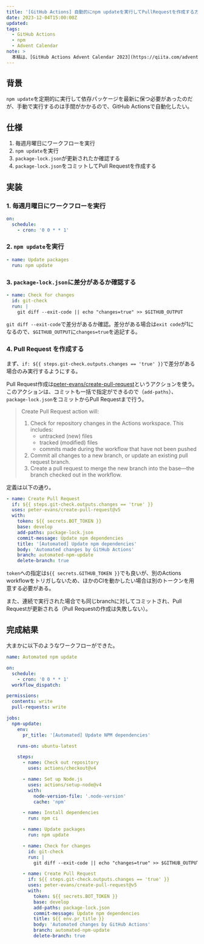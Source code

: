 ```yaml
---
title: '[GitHub Actions] 自動的にnpm updateを実行してPullRequestを作成する方法'
date: 2023-12-04T15:00:00Z
updated:
tags:
  - GitHub Actions
  - npm
  - Advent Calendar
note: >
  本稿は、[GitHub Actions Advent Calendar 2023](https://qiita.com/advent-calendar/2023/github-actions)の5日目の記事です。
---
```


## 背景

`npm update`を定期的に実行して依存パッケージを最新に保つ必要があったのだが、手動で実行するのは手間がかかるので、GitHub Actionsで自動化したい。

## 仕様

1. 毎週月曜日にワークフローを実行
2. `npm update`を実行
3. `package-lock.json`が更新されたか確認する
4. `package-lock.json`をコミットしてPull Requestを作成する

## 実装

### 1. 毎週月曜日にワークフローを実行

```yaml
on:
  schedule:
    - cron: '0 0 * * 1'
```

### 2. `npm update`を実行

```yaml
- name: Update packages
  run: npm update
```

### 3. `package-lock.json`に差分があるか確認する

```yaml
- name: Check for changes
  id: git-check
  run: |
    git diff --exit-code || echo "changes=true" >> $GITHUB_OUTPUT
```

`git diff --exit-code`で差分があるか確認。差分がある場合は`exit code`が1になるので、`$GITHUB_OUTPUT`に`changes=true`を追記する。

### 4. Pull Request を作成する

まず、`if: ${{ steps.git-check.outputs.changes == 'true' }}`で差分がある場合のみ実行するようにする。

Pull Request作成は[peter-evans/create-pull-request](https://github.com/marketplace/actions/create-pull-request)というアクションを使う。このアクションは、コミットも一括で指定ができるので（`add-paths`）、`package-lock.json`をコミットからPull Requestまで行う。

> Create Pull Request action will:
>
> 1.  Check for repository changes in the Actions workspace. This includes:
>     - untracked (new) files
>     - tracked (modified) files
>     - commits made during the workflow that have not been pushed
> 2.  Commit all changes to a new branch, or update an existing pull request branch.
> 3.  Create a pull request to merge the new branch into the base—the branch checked out in the workflow.

定義は以下の通り。

```yaml
- name: Create Pull Request
  if: ${{ steps.git-check.outputs.changes == 'true' }}
  uses: peter-evans/create-pull-request@v5
  with:
    token: ${{ secrets.BOT_TOKEN }}
    base: develop
    add-paths: package-lock.json
    commit-message: Update npm dependencies
    title: '[Automated] Update npm dependencies'
    body: 'Automated changes by GitHub Actions'
    branch: automated-npm-update
    delete-branch: true
```

`token`への指定は`${{ secrets.GITHUB_TOKEN }}`でも良いが、別のActions workflowをトリガしないため、ほかのCIを動かしたい場合は別のトークンを用意する必要がある。

また、連続で実行された場合でも同じbranchに対してコミットされ、Pull Requestが更新される（Pull Requestの作成は失敗しない）。

## 完成結果

大まかに以下のようなワークフローができた。

```yaml
name: Automated npm update

on:
  schedule:
    - cron: '0 0 * * 1'
  workflow_dispatch:

permissions:
  contents: write
  pull-requests: write

jobs:
  npm-update:
    env:
      pr_title: '[Automated] Update NPM dependencies'

    runs-on: ubuntu-latest

    steps:
      - name: Check out repository
        uses: actions/checkout@v4

      - name: Set up Node.js
        uses: actions/setup-node@v4
        with:
          node-version-file: '.node-version'
          cache: 'npm'

      - name: Install dependencies
        run: npm ci

      - name: Update packages
        run: npm update

      - name: Check for changes
        id: git-check
        run: |
          git diff --exit-code || echo "changes=true" >> $GITHUB_OUTPUT

      - name: Create Pull Request
        if: ${{ steps.git-check.outputs.changes == 'true' }}
        uses: peter-evans/create-pull-request@v5
        with:
          token: ${{ secrets.BOT_TOKEN }}
          base: develop
          add-paths: package-lock.json
          commit-message: Update npm dependencies
          title: ${{ env.pr_title }}
          body: 'Automated changes by GitHub Actions'
          branch: automated-npm-update
          delete-branch: true
```
